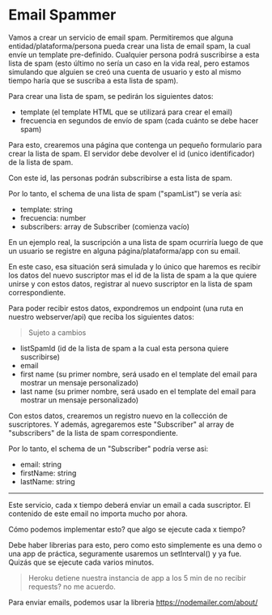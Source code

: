 # Email Spammer

Vamos a crear un servicio de email spam. Permitiremos que alguna entidad/plataforma/persona pueda crear una lista de email spam, la cual envíe un template pre-definido. Cualquier persona podrá suscribirse a esta lista de spam (esto último no sería un caso en la vida real, pero estamos simulando que alguien se creó una cuenta de usuario y esto al mismo tiempo haría que se suscriba a esta lista de spam). 

Para crear una lista de spam, se pedirán los siguientes datos:

- template (el template HTML que se utilizará para crear el email)
- frecuencia en segundos de envío de spam (cada cuánto se debe hacer spam)

Para esto, crearemos una página que contenga un pequeño formulario para crear la lista de spam. El servidor debe devolver el id (unico identificador) de la lista de spam.

Con este id, las personas podrán subscribirse a esta lista de spam.

Por lo tanto, el schema de una lista de spam ("spamList") se vería asi:

- template: string
- frecuencia: number
- subscribers: array de Subscriber (comienza vacío)

En un ejemplo real, la suscripción a una lista de spam ocurriría luego de que un usuario se registre en alguna página/plataforma/app con su email. 

En este caso, esa situación será simulada y lo único que haremos es recibir los datos del nuevo suscriptor mas el id de la lista de spam a la que quiere unirse y con estos datos, registrar al nuevo suscriptor en la lista de spam correspondiente.

Para poder recibir estos datos, expondremos un endpoint (una ruta en nuestro webserver/api) que reciba los siguientes datos:

> Sujeto a cambios

- listSpamId (id de la lista de spam a la cual esta persona quiere suscribirse)
- email 
- first name (su primer nombre, será usado en el template del email para mostrar un mensaje personalizado)
- last name (su primer nombre, será usado en el template del email para mostrar un mensaje personalizado)

Con estos datos, crearemos un registro nuevo en la collección de suscriptores. Y además, agregaremos este "Subscriber" al array de "subscribers" de la lista de spam correspondiente.

Por lo tanto, el schema de un "Subscriber" podría verse asi:

- email: string
- firstName: string
- lastName: string

---

Este servicio, cada x tiempo deberá enviar un email a cada suscriptor. El contenido de este email no importa mucho por ahora.

Cómo podemos implementar esto? que algo se ejecute cada x tiempo? 

Debe haber librerias para esto, pero como esto simplemente es una demo o una app de práctica, seguramente usaremos 
un setInterval() y ya fue. Quizás que se ejecute cada varios minutos. 

> Heroku detiene nuestra instancia de app a los 5 min de no recibir requests? no me acuerdo.

Para enviar emails, podemos usar la libreria https://nodemailer.com/about/